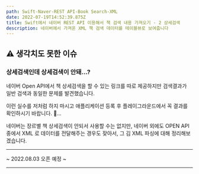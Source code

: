 ```yaml
---
path: Swift-Naver-REST API-Book Search-XML
date: 2022-07-19T14:52:39.875Z
title: Swift에서 네이버 REST API 이용해서 책 검색 내용 가져오기 - 2 상세검색
description: 네이버에서 가져온 XML 책 검색 데이터를 테이블뷰로 보여줍니다
---
```

## ⚠️ 생각치도 못한 이슈 
### 상세검색인데 상세검색이 안돼...?

네이버 Open API에서 책 상세검색을 할 수 있는 링크를 따로 제공하지만 검색결과가 일반 검색과 동일한 문제를 발견했습니다. 

이런 실수를 저처럼 하지 마시고 애플리케이션 등록 후 플레이그라운드에서 꼭 결과를 확인하시기 바랍니다. 🫠... 

네이버는 장르별 책 상세검색이 안되서 사용할 수는 없지만, 네이버 외에도 OPEN API 중에서 XML 로 데이터를 전달해주는 경우도 잦아서, 그 김 XML 파싱에 대해 정리해보겠습니다. 



---



~ 2022.08.03 오픈 예정 ~

---

